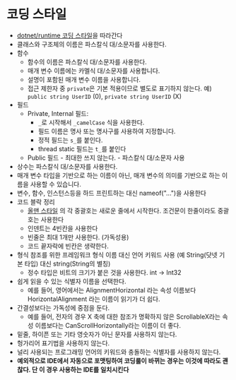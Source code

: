 # 코딩 스타일 
- [dotnet/runtime 코딩 스타일](https://github.com/dotnet/runtime/blob/main/docs/coding-guidelines/coding-style.md)을 따라간다
- 클래스와 구조체의 이름은 파스칼식 대/소문자를 사용한다.
- 함수
    - 함수의 이름은 파스칼식 대/소문자를 사용한다.
	- 매개 변수 이름에는 카멜식 대/소문자를 사용합니다.
	- 설명이 포함된 매개 변수 이름을 사용합니다.
	- 접근 제한자 중 `private`은 기본 적용이므로 별도로 표기하지 않는다. 예) `public string UserID` (0), `private string UserID` (X)
- 필드 
    - Private, Internal 필드:	 
	    - `_`로 시작해서 `_camelCase` 식을 사용한다.
	    - 필드 이름은 명사 또는 명사구를 사용하여 지정합니다.
		- 정적 필드는 `s_`를 붙인다.
		- thread static 필드는 `t_`를 붙인다
    - Public 필드
     	   - 최대한 쓰지 않는다. 
     	   - 파스칼식 대/소문자 사용
- 상수는 파스칼식 대/소문자를 사용한다.
- 매개 변수 타입을 기반으로 하는 이름이 아닌, 매개 변수의 의미를 기반으로 하는 이름을 사용할 수 있습니다.
- 변수, 함수, 인스턴스등을 하드 프린트하는 대신 nameof("...")을 사용한다 
- 코드 블락 정리
	- [올맨 스타일](http://en.wikipedia.org/wiki/Indent_style#Allman_style) 의 각 중괄호는 새로운 줄에서 시작한다. 조건문이 한줄이라도 중괄호는 사용한다
	- 인덴트는 4빈칸을 사용한다
	- 빈줄은 최대 1개만 사용한다. (가독성용)
	- 코드 끝자락에 빈칸은 생략한다. 
- 형식 참조를 위한 프레임워크 형식 이름 대신 언어 키워드 사용 (예 String(닷넷 기본 타입) 대신 string(String의 별칭)
    - 정수 타입은 비트의 크기가 붙은 것을 사용한다. int -> Int32
- 쉽게 읽을 수 있는 식별자 이름을 선택한다. 
    - 예를 들어, 영어에서는 AlignmentHorizontal 라는 속성 이름보다 HorizontalAlignment 라는 이름이 읽기가 더 쉽다.
- 간결성보다는 가독성에 중점을 둔다. 
    - 예를 들어, 전자의 경우 X 축에 대한 참조가 명확하지 않은 ScrollableX라는 속성 이름보다는 CanScrollHorizontally라는 이름이 더 좋다.
- 밑줄, 하이픈 또는 기타 영숫자가 아닌 문자를 사용하지 않는다.
- 헝가리어 표기법을 사용하지 않는다.
- 널리 사용되는 프로그래밍 언어의 키워드와 충돌하는 식별자를 사용하지 않는다.
- **예외적으로 IDE에서 자동으로 포맷팅하여 코딩룰이 바뀌는 경우는 이것에 따라도 괜찮다. 단 이 경우 사용하는 IDE를 일치시킨다**

